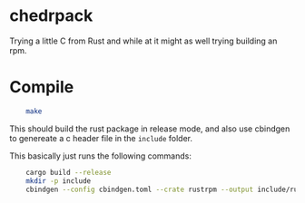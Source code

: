 # chedrpack

Trying a little C from Rust and while at it might as well trying building an rpm.

# Compile

```bash
    make
```

This should build the rust package in release mode, and also use cbindgen to genereate a c header file in the `include` folder.

This basically just runs the following commands:

```bash
	cargo build --release
	mkdir -p include
	cbindgen --config cbindgen.toml --crate rustrpm --output include/rustrpm.h
```
